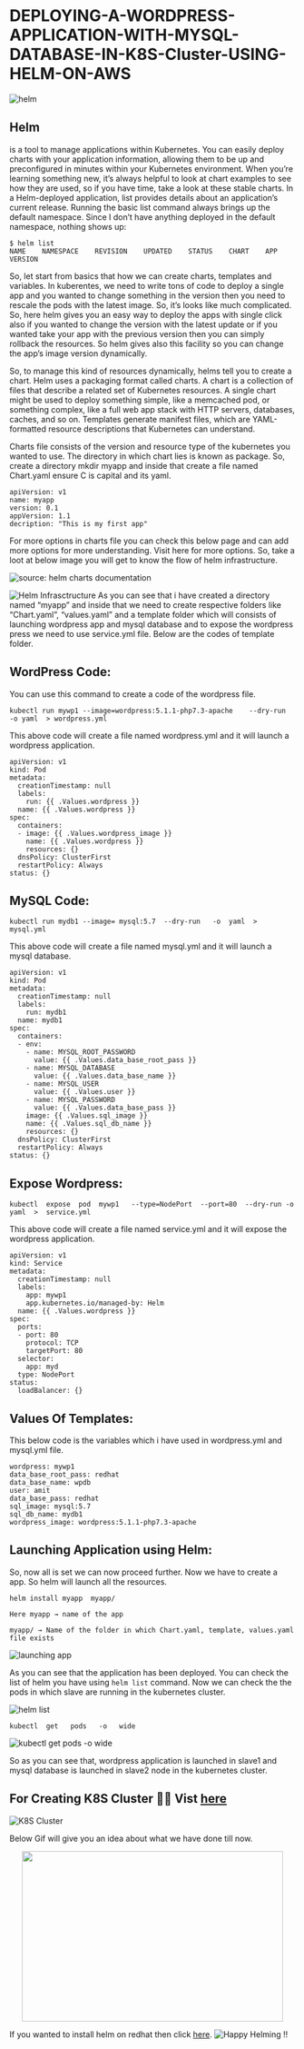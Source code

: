 # DEPLOYING-A-WORDPRESS-APPLICATION-WITH-MYSQL-DATABASE-IN-K8S-Cluster-USING-HELM-ON-AWS

![helm](https://miro.medium.com/max/875/1*_NyGhMp13Ptu_RK0dSCI3Q.jpeg)
## Helm 
is a tool to manage applications within Kubernetes. You can easily deploy charts with your application information, allowing them to be up and preconfigured in minutes within your Kubernetes environment. When you’re learning something new, it’s always helpful to look at chart examples to see how they are used, so if you have time, take a look at these stable charts.
In a Helm-deployed application, list provides details about an application’s current release. Running the basic list command always brings up the default namespace. Since I don’t have anything deployed in the default namespace, nothing shows up:

```
$ helm list
NAME    NAMESPACE    REVISION    UPDATED    STATUS    CHART    APP VERSION
```
So, let start from basics that how we can create charts, templates and variables.
In kuberentes, we need to write tons of code to deploy a single app and you wanted to change something in the version then you need to rescale the pods with the latest image. So, it’s looks like much complicated. So, here helm gives you an easy way to deploy the apps with single click also if you wanted to change the version with the latest update or if you wanted take your app with the previous version then you can simply rollback the resources. So helm gives also this facility so you can change the app’s image version dynamically.

So, to manage this kind of resources dynamically, helms tell you to create a chart. Helm uses a packaging format called charts. A chart is a collection of files that describe a related set of Kubernetes resources. A single chart might be used to deploy something simple, like a memcached pod, or something complex, like a full web app stack with HTTP servers, databases, caches, and so on. Templates generate manifest files, which are YAML-formatted resource descriptions that Kubernetes can understand.

Charts file consists of the version and resource type of the kubernetes you wanted to use. The directory in which chart lies is known as package. So, create a directory mkdir myapp and inside that create a file named Chart.yaml ensure C is capital and its yaml.

```
apiVersion: v1
name: myapp
version: 0.1
appVersion: 1.1
decription: "This is my first app"
```

For more options in charts file you can check this below page and can add more options for more understanding. Visit here for more options.
So, take a loot at below image you will get to know the flow of helm infrastructure.

![source: helm charts documentation](https://miro.medium.com/max/625/1*LY7Q9SQ21cpOLdc8X1gPNA.jpeg)

![Helm Infrasctructure](https://miro.medium.com/max/875/1*rEs9UlN8Gj9_4E7KrFG7OQ.jpeg)
As you can see that i have created a directory named “myapp” and inside that we need to create respective folders like “Chart.yaml”, “values.yaml” and a template folder which will consists of launching wordpress app and mysql database and to expose the wordpress press we need to use service.yml file. Below are the codes of template folder.
## WordPress Code:

You can use this command to create a code of the wordpress file.

```
kubectl run mywp1 --image=wordpress:5.1.1-php7.3-apache    --dry-run  -o yaml  > wordpress.yml
```
This above code will create a file named wordpress.yml and it will launch a wordpress application.

```
apiVersion: v1
kind: Pod
metadata:
  creationTimestamp: null
  labels:
    run: {{ .Values.wordpress }}
  name: {{ .Values.wordpress }}
spec:
  containers:
  - image: {{ .Values.wordpress_image }}
    name: {{ .Values.wordpress }}
    resources: {}
  dnsPolicy: ClusterFirst
  restartPolicy: Always
status: {}
```

## MySQL Code:
```
kubectl run mydb1 --image= mysql:5.7  --dry-run   -o  yaml  > mysql.yml
```
This above code will create a file named mysql.yml and it will launch a mysql database.

```
apiVersion: v1
kind: Pod
metadata:
  creationTimestamp: null
  labels:
    run: mydb1
  name: mydb1
spec:
  containers:
  - env:
    - name: MYSQL_ROOT_PASSWORD
      value: {{ .Values.data_base_root_pass }}
    - name: MYSQL_DATABASE
      value: {{ .Values.data_base_name }}
    - name: MYSQL_USER
      value: {{ .Values.user }}
    - name: MYSQL_PASSWORD
      value: {{ .Values.data_base_pass }}
    image: {{ .Values.sql_image }}
    name: {{ .Values.sql_db_name }}
    resources: {}
  dnsPolicy: ClusterFirst
  restartPolicy: Always
status: {}
```

## Expose Wordpress:
```
kubectl  expose  pod  mywp1   --type=NodePort  --port=80  --dry-run -o yaml  >  service.yml
```
This above code will create a file named service.yml and it will expose the wordpress application.

```
apiVersion: v1
kind: Service
metadata:
  creationTimestamp: null
  labels:
    app: mywp1
    app.kubernetes.io/managed-by: Helm
  name: {{ .Values.wordpress }}
spec:
  ports:
  - port: 80
    protocol: TCP
    targetPort: 80
  selector:
    app: myd
  type: NodePort
status:
  loadBalancer: {}
```

## Values Of Templates:
This below code is the variables which i have used in wordpress.yml and mysql.yml file.

```
wordpress: mywp1
data_base_root_pass: redhat
data_base_name: wpdb
user: amit
data_base_pass: redhat
sql_image: mysql:5.7
sql_db_name: mydb1
wordpress_image: wordpress:5.1.1-php7.3-apache
```

## Launching Application using Helm:
So, now all is set we can now proceed further. Now we have to create a app. So helm will launch all the resources.
```
helm install myapp  myapp/

Here myapp → name of the app

myapp/ → Name of the folder in which Chart.yaml, template, values.yaml file exists
```
![launching app](https://miro.medium.com/max/875/1*-N91Tv1HqvDruO7cZvUssw.jpeg)

As you can see that the application has been deployed. You can check the list of helm you have using `helm list` command. Now we can check the the pods in which slave are running in the kubernetes cluster.

![helm list](https://miro.medium.com/max/875/1*wmAstug0hzaWsMSFNaCHfQ.jpeg)

```
kubectl  get   pods   -o   wide
```

![kubectl get pods -o wide](https://miro.medium.com/max/875/1*MAMpYEGuTZqr8niqze8boA.jpeg)

So as you can see that, wordpress application is launched in slave1 and mysql database is launched in slave2 node in the kubernetes cluster.

## For Creating K8S Cluster 🎡🎡 Vist [here](https://github.com/amit17133129/K8S-Cluster-On-AWS)
![K8S Cluster](https://miro.medium.com/max/875/1*wPbTEIZPmqQvNkf_skNH6A.jpeg)

Below Gif will give you an idea about what we have done till now.

<p align="center">
  <img width="460" height="300" src="https://miro.medium.com/max/750/1*TKMiqtUIINFb0Ec3dlT2Ug.gif">
</p>


If you wanted to install helm on redhat then click [here](https://access.redhat.com/documentation/en-us/openshift_container_platform/4.3/html/cli_tools/helm-cli).
![Happy Helming !!](https://miro.medium.com/max/875/1*o5zsUx6fNtYq7cIlXOYcuA.jpeg)
